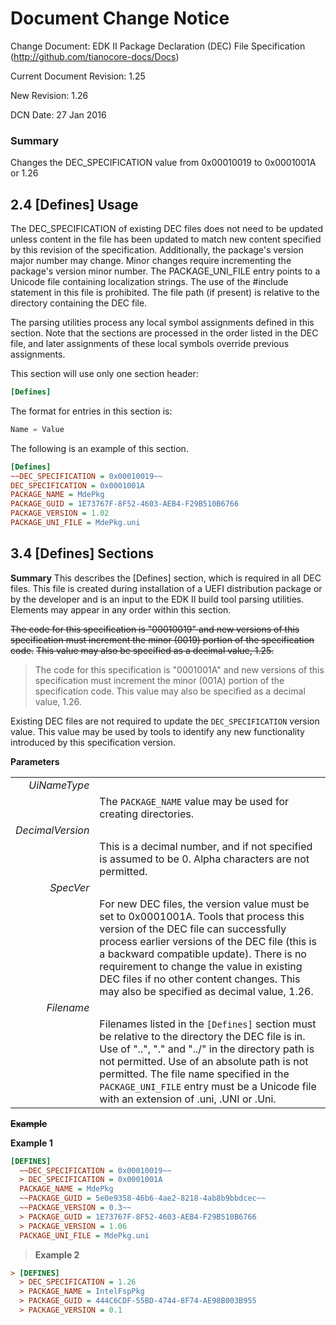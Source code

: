 # Document Change Notice


Change Document: EDK II Package Declaration (DEC) File Specification
(http://github.com/tianocore-docs/Docs)

Current Document Revision: 1.25

New Revision: 1.26

DCN Date: 27 Jan 2016

### Summary
Changes the DEC_SPECIFICATION value from 0x00010019 to 0x0001001A or 1.26

## 2.4 [Defines] Usage

The DEC_SPECIFICATION of existing DEC files does not need to be updated unless
content in the file has been updated to match new content specified by this
revision of the specification. Additionally, the package's version major number
may change. Minor changes require incrementing the package's version minor 
number. The PACKAGE_UNI_FILE entry points to a Unicode file containing 
localization strings. The use of the \#include statement in this file is 
prohibited. The file path (if present) is relative to the directory containing
the DEC file.

The parsing utilities process any local symbol assignments defined in this
section. Note that the sections are processed in the order listed in the DEC
file, and later assignments of these local symbols override previous
assignments.

This section will use only one section header:

```ini
[Defines]
```

The format for entries in this section is:
```C
Name = Value
```

The following is an example of this section.
```ini
[Defines]
~~DEC_SPECIFICATION = 0x00010019~~
DEC_SPECIFICATION = 0x0001001A
PACKAGE_NAME = MdePkg
PACKAGE_GUID = 1E73767F-8F52-4603-AEB4-F29B510B6766
PACKAGE_VERSION = 1.02
PACKAGE_UNI_FILE = MdePkg.uni
```

## 3.4 [Defines] Sections
**Summary**
This describes the [Defines] section, which is required in all DEC files. This 
file is created during installation of a UEFI distribution package or by the 
developer and is an input to the EDK II build tool parsing utilities. Elements 
may appear in any order within this section.

~~The code for this specification is "00010019" and new versions of this~~
~~specification must increment the minor (0019) portion of the specification code.~~
~~This value may also be specified as a decimal value, 1.25.~~

> The code for this specification is "0001001A" and new versions of this
> specification must increment the minor (001A) portion of the specification code.
> This value may also be specified as a decimal value, 1.26.

Existing DEC files are not required to update the ```DEC_SPECIFICATION``` 
version value. This value may be used by tools to identify any new functionality 
introduced by this specification version.

**Parameters**

|     |     |
| --: | :-- |
| *UiNameType* |   |
|  | The ```PACKAGE_NAME``` value may be used for creating directories. |
| *DecimalVersion* |    |
|  | This is a decimal number, and if not specified is assumed to be 0. Alpha characters are not permitted. |
| *SpecVer* |     |
|  | For new DEC files, the version value must be set to 0x0001001A. Tools that process this version of the DEC file can successfully process earlier versions of the DEC file (this is a backward compatible update). There is no requirement to change the value in existing DEC files if no other content changes. This may also be specified as decimal value, 1.26. |
| *Filename* |    |
|  | Filenames listed in the ```[Defines]``` section must be relative to the directory the DEC file is in. Use of "..", "." and "../" in the directory path is not permitted. Use of an absolute path is not permitted. The file name specified in the ```PACKAGE_UNI_FILE``` entry must be a Unicode file with an extension of .uni, .UNI or .Uni. |

 
~~**Example**~~

**Example 1**
```ini
[DEFINES]
  ~~DEC_SPECIFICATION = 0x00010019~~
  > DEC_SPECIFICATION = 0x0001001A
  PACKAGE_NAME = MdePkg
  ~~PACKAGE_GUID = 5e0e9358-46b6-4ae2-8218-4ab8b9bbdcec~~
  ~~PACKAGE_VERSION = 0.3~~
  > PACKAGE_GUID = 1E73767F-8F52-4603-AEB4-F29B510B6766
  > PACKAGE_VERSION = 1.06
  PACKAGE_UNI_FILE = MdePkg.uni
```

> **Example 2**

```ini
> [DEFINES]
  > DEC_SPECIFICATION = 1.26
  > PACKAGE_NAME = IntelFspPkg
  > PACKAGE_GUID = 444C6CDF-55BD-4744-8F74-AE98B003B955
  > PACKAGE_VERSION = 0.1
```
